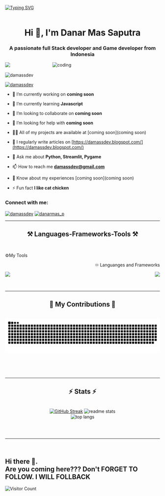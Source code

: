 [![Typing SVG](https://readme-typing-svg.demolab.com?font=Fira+Code&weight=500&size=30&duration=2000&pause=200&color=F79F4B&multiline=true&random=false&width=436&height=91&lines=Assalamualaikum+%F0%9F%99%8F;%22Keep+Moving+and+Learn%22)](https://git.io/typing-svg)
<br />
<br />
<h1 align="center">Hi 👋, I'm Danar Mas Saputra</h1> 
<h3 align="center">A passionate full Stack developer and Game developer from Indonesia</h3>
<img src="file:///C:/Users/ASUS/DAMASDEV/LogoGameDAMASSDEV.png"  width="200"/>

<img src="https://user-images.githubusercontent.com/69011963/137184767-79a13ec7-1bb3-4341-a6da-3a149c9c159a.gif" width="350"  alt="coding" align="right"/>
<p align="left"> <img  src="https://komarev.com/ghpvc/?username=damassdev&label=Profile%20views&color=00d1a7&style=plastic" alt="damassdev" /> </p>

<p align="left"> <a href="https://github.com/ryo-ma/github-profile-trophy"><img width="600" src="https://github-profile-trophy.vercel.app/?username=damassdev" alt="damassdev" /></a> </p>

- 🔭 I’m currently working on **coming soon**

- 🌱 I’m currently learning **Javascript**

- 👯 I’m looking to collaborate on **coming soon**

- 🤝 I’m looking for help with **coming soon**

- 👨‍💻 All of my projects are available at [coming soon](coming soon)
 - 📝 I regularly write articles on [https://damassdev.blogspot.com/](https://damassdev.blogspot.com/)

- 💬 Ask me about **Python, Streamlit, Pygame**

- 📫 How to reach me **damassdev@gmail.com**

- 📄 Know about my experiences [coming soon](coming soon)

- ⚡ Fun fact **I like cat chicken**

<h3 align="left">Connect with me:</h3>
<p align="left">
<a href="https://twitter.com/damassdev" target="blank"><img align="center" src="https://raw.githubusercontent.com/rahuldkjain/github-profile-readme-generator/master/src/images/icons/Social/twitter.svg" alt="damassdev" height="30" width="40" /></a>
<a href="https://instagram.com/danarmas_p" target="blank"><img align="center" src="https://raw.githubusercontent.com/rahuldkjain/github-profile-readme-generator/master/src/images/icons/Social/instagram.svg" alt="danarmas_p" height="30" width="40" /></a>
</p>

 <hr/>
 
<h2 align="center">⚒️ Languages-Frameworks-Tools ⚒️</h2>
<br/>
<div align="center">
    <p align="left" >⚙️My Tools<p>
    <p align="right" >♾️ Languanges and Frameworks  <p>
  <img src="https://skillicons.dev/icons?i=html,css,vscode,github,figma,notion" align="left" />
    <img src="https://skillicons.dev/icons?i=python,java,postgresql,postman,flask," align="right" /><br>
</div>


<br/>
<hr/>

<div align="center">
  <h2>🐍 My Contributions 🐍</h2>
  <br>
  <img alt="snake eating my contributions" src="https://raw.githubusercontent.com/salesp07/salesp07/output/github-contribution-grid-snake.svg" />
  
  <br/><br/><br/>
</div>

<hr/>

<h2 align="center">⚡ Stats ⚡</h2>
<br>
<div align=center>
 <a href="https://git.io/streak-stats"><img src="https://streak-stats.demolab.com?user=DAMASSDEV&theme=tokyonight&date_format=j%2Fn%5B%2FY%5D&exclude_days=Sun" alt="GitHub Streak" /></a>
  <img width=390 src="https://github-readme-stats-salesp07.vercel.app/api?username=damassdev&count_private=true&show_icons=true&theme=react&rank_icon=github&border_radius=10" alt="readme stats" />
  <br/>
  <img width=325 align="center" src="https://github-readme-stats-salesp07.vercel.app/api/top-langs/?username=damassdev&hide=HTML&langs_count=8&layout=compact&theme=react&border_radius=10&size_weight=0.5&count_weight=0.5&exclude_repo=github-readme-stats" alt="top langs" />
</div>

<br/><br/>

<hr/>

<br/>

## Hi there 👋. <br />Are you coming here??? Don't FORGET TO FOLLOW. I WILL FOLLBACK
![Visitor Count](https://profile-counter.glitch.me/{damassdev}/count.svg)
